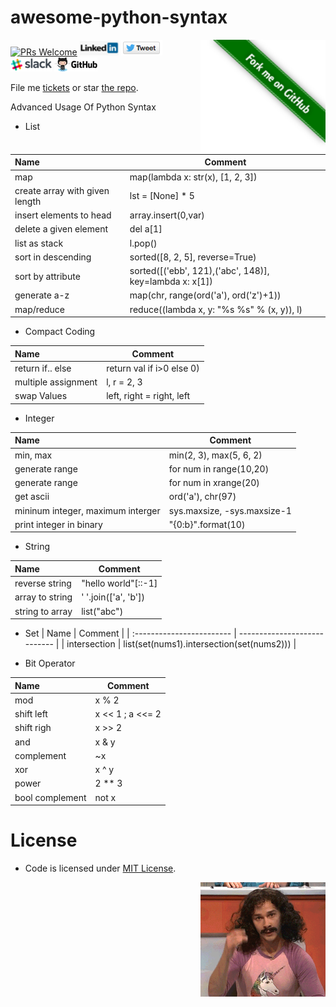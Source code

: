 # awesome-python-syntax
<a href="https://github.com/DennyZhang?tab=followers"><img align="right" width="200" height="183" src="https://raw.githubusercontent.com/USDevOps/mywechat-slack-group/master/images/fork_github.png" /></a>

[![PRs Welcome](https://img.shields.io/badge/PRs-welcome-brightgreen.svg)](http://makeapullrequest.com) [![LinkedIn](https://raw.githubusercontent.com/USDevOps/mywechat-slack-group/master/images/linkedin.png)](https://www.linkedin.com/in/dennyzhang001) [![Twitter](https://raw.githubusercontent.com/USDevOps/mywechat-slack-group/master/images/twitter.png)](https://twitter.com/dennyzhang001) [![Slack](https://raw.githubusercontent.com/USDevOps/mywechat-slack-group/master/images/slack.png)](https://goo.gl/ozDDyL) [![Github](https://raw.githubusercontent.com/USDevOps/mywechat-slack-group/master/images/github.png)](https://github.com/DennyZhang)

File me [tickets](https://github.com/DennyZhang/awesome-python-syntax/issues) or star [the repo](https://github.com/DennyZhang/awesome-python-syntax).

Advanced Usage Of Python Syntax
  
- List

| Name                           | Comment                                                 |
| :------------------------      | ------------------------------------------------------- |
| map                            | map(lambda x: str(x), [1, 2, 3])                        |
| create array with given length | lst = [None] * 5                                        |
| insert elements to head        | array.insert(0,var)                                     |
| delete a given element         | del a[1]                                                |
| list as stack                  | l.pop()                                                 | 
| sort in descending             | sorted([8, 2, 5], reverse=True)                         |
| sort by attribute              | sorted([('ebb', 121),('abc', 148)], key=lambda x: x[1]) |
| generate a-z                   | map(chr, range(ord('a'), ord('z')+1))                   |
| map/reduce                     | reduce((lambda x, y: "%s %s" % (x, y)), l)              |
  
- Compact Coding

| Name                      | Comment                        |
| :------------------------ | ------------------------------ |
| return if.. else          | return val if i>0 else 0)      |
| multiple assignment       | l, r = 2, 3                    |
| swap Values               | left, right = right, left      |

- Integer

| Name                              | Comment                        |
| :------------------------         | ------------------------------ |
| min, max                          | min(2, 3), max(5, 6, 2)        |
| generate range                    | for num in range(10,20)        |
| generate range                    | for num in xrange(20)          |
| get ascii                         | ord('a'), chr(97)              |
| mininum integer, maximum interger | sys.maxsize, -sys.maxsize-1    |
| print integer in binary           | "{0:b}".format(10)             |

- String

| Name                      | Comment                      |
| :------------------------ | ---------------------------- |
| reverse string            | "hello world"[::-1]          |
| array to string           | ' '.join(['a', 'b'])         |
| string to array           | list("abc")                  |

- Set
| Name                      | Comment                                   |
| :------------------------ | ----------------------------              |
| intersection              | list(set(nums1).intersection(set(nums2))) |

- Bit Operator

| Name            | Comment          |
| :-------------  | --------------   |
| mod             | x % 2            |
| shift left      | x << 1 ; a <<= 2 |
| shift righ      | x >> 2           |
| and             | x & y            |
| complement      | ~x               |
| xor             | x ^ y            |
| power           | 2 ** 3           |
| bool complement | not x            |

# License
- Code is licensed under [MIT License](https://www.dennyzhang.com/wp-content/mit_license.txt).

<img align="right" width="200" height="183" src="https://raw.githubusercontent.com/USDevOps/mywechat-slack-group/master/images/magic.gif">
